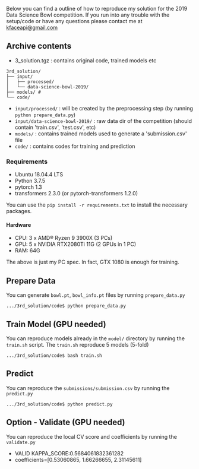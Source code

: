 


Below you can find a outline of how to reproduce my solution for the 2019 Data Science Bowl competition.
If you run into any trouble with the setup/code or have any questions please contact me at kfaceapi@gmail.com

## Archive contents
- 3_solution.tgz : contains original code, trained models etc
```
3rd_solution/
├── input/
│   ├── processed/
│   └── data-science-bowl-2019/
├── models/ # 
└── code/
```
- `input/processed/` : will be created by the preprocessing step (by running `python prepare_data.py`)
- `input/data-science-bowl-2019/` : raw data dir of the competition (should contain 'train.csv', 'test.csv',  etc)
- `models/` : contains trained models used to generate a 'submission.csv' file
- `code/` : contains codes for training and prediction

### Requirements 
- Ubuntu 18.04.4 LTS
- Python 3.7.5
- pytorch 1.3
- transformers 2.3.0 (or pytorch-transformers 1.2.0)

You can use the `pip install -r requirements.txt` to install the necessary packages.

#### Hardware
- CPU: 3 x AMD® Ryzen 9 3900X (3 PCs)
- GPU: 5 x NVIDIA RTX2080Ti 11G (2 GPUs in 1 PC)
- RAM: 64G

The above is just my PC spec. In fact, GTX 1080 is enough for training.

## Prepare Data
You can generate `bowl.pt`, `bowl_info.pt` files by running `prepare_data.py`
``` 
.../3rd_solution/code$ python prepare_data.py
```

## Train Model (GPU needed)
You can reproduce models already in the `model/` directory by running the `train.sh` script.
The `train.sh` reproduce 5 models (5-fold)

``` 
.../3rd_solution/code$ bash train.sh
```

## Predict
You can reproduce the `submissions/submission.csv` by running the `predict.py`

``` 
.../3rd_solution/code$ python predict.py
```


## Option - Validate (GPU needed)
You can reproduce the local CV score and coefficients by running the `validate.py`
- VALID KAPPA_SCORE:0.5684061832361282
- coefficients=[0.53060865, 1.66266655, 2.31145611]

